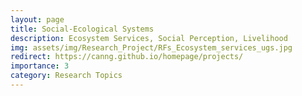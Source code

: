 ```yaml
---
layout: page
title: Social-Ecological Systems
description: Ecosystem Services, Social Perception, Livelihood
img: assets/img/Research_Project/RFs_Ecosystem_services_ugs.jpg
redirect: https://canng.github.io/homepage/projects/
importance: 3
category: Research Topics
---
```




